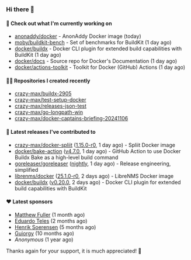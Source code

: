 ### Hi there 👋

#### 👷 Check out what I'm currently working on

- [anonaddy/docker](https://github.com/anonaddy/docker) - AnonAddy Docker image (today)
- [moby/buildkit-bench](https://github.com/moby/buildkit-bench) - Set of benchmarks for BuildKit (1 day ago)
- [docker/buildx](https://github.com/docker/buildx) - Docker CLI plugin for extended build capabilities with BuildKit (1 day ago)
- [docker/docs](https://github.com/docker/docs) - Source repo for Docker&#39;s Documentation (1 day ago)
- [docker/actions-toolkit](https://github.com/docker/actions-toolkit) - Toolkit for Docker (GitHub) Actions (1 day ago)

#### 👨‍💻 Repositories I created recently

- [crazy-max/buildx-2905](https://github.com/crazy-max/buildx-2905)
- [crazy-max/test-setup-docker](https://github.com/crazy-max/test-setup-docker)
- [crazy-max/releases-json-test](https://github.com/crazy-max/releases-json-test)
- [crazy-max/go-longpath-win](https://github.com/crazy-max/go-longpath-win)
- [crazy-max/docker-captains-briefing-20241106](https://github.com/crazy-max/docker-captains-briefing-20241106)

#### 🚀 Latest releases I've contributed to

- [crazy-max/docker-spliit](https://github.com/crazy-max/docker-spliit) ([1.15.0-r0](https://github.com/crazy-max/docker-spliit/releases/tag/1.15.0-r0), 1 day ago) - Spliit Docker image
- [docker/bake-action](https://github.com/docker/bake-action) ([v4.7.0](https://github.com/docker/bake-action/releases/tag/v4.7.0), 1 day ago) - GitHub Action to use Docker Buildx Bake as a high-level build command
- [goreleaser/goreleaser](https://github.com/goreleaser/goreleaser) ([nightly](https://github.com/goreleaser/goreleaser/releases/tag/nightly), 1 day ago) - Release engineering, simplified
- [librenms/docker](https://github.com/librenms/docker) ([25.1.0-r0](https://github.com/librenms/docker/releases/tag/25.1.0-r0), 2 days ago) - LibreNMS Docker image
- [docker/buildx](https://github.com/docker/buildx) ([v0.20.0](https://github.com/docker/buildx/releases/tag/v0.20.0), 2 days ago) - Docker CLI plugin for extended build capabilities with BuildKit

#### ❤️ Latest sponsors
- [Matthew Fuller](https://github.com/mathematics333) (1 month ago)
- [Eduardo Teles](https://github.com/eduardoteles17) (2 months ago)
- [Henrik Soerensen](https://github.com/hsoerensen) (5 months ago)
- [Guiorgy](https://github.com/Guiorgy) (10 months ago)
- _Anonymous_ (1 year ago)

Thanks again for your support, it is much appreciated! 🙏
